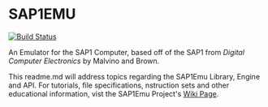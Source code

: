 # SAP1EMU
[![Build Status](https://travis-ci.org/rbaker26/SAP1EMU.svg?branch=master)](https://travis-ci.org/rbaker26/SAP1EMU)

An Emulator for the SAP1 Computer, based off of the SAP1 from _Digital Computer Electronics_ by Malvino and Brown.


This readme.md will address topics regarding the SAP1Emu Library, Engine and API.
For tutorials, file specifications, nstruction sets and other educational information, vist the SAP1Emu Project's [Wiki Page](https://github.com/rbaker26/SAP1EMU/wiki).
